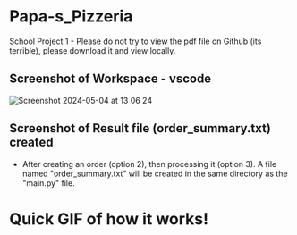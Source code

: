 # Papa-s_Pizzeria
School Project 1 - Please do not try to view the pdf file on Github (its terrible), please download it and view locally.

## Screenshot of Workspace - vscode 
![Screenshot 2024-05-04 at 13 06 24](https://github.com/kATtttttttttttttttt/Papa-s_Pizzeria/assets/163737404/b89ebd93-1ee4-47e7-bfec-02ab19c9a3d0)

## Screenshot of Result file (order_summary.txt) created
- After creating an order (option 2), then processing it (option 3). A file named "order_summary.txt" will be created in the same directory as the "main.py" file.

Quick GIF of how it works!
======


